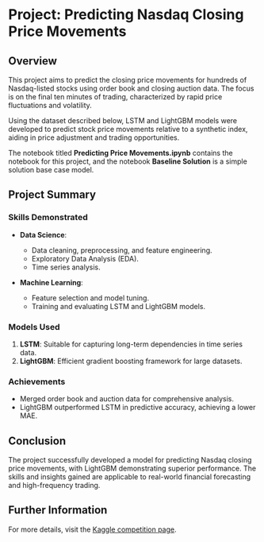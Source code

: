 # Project: Predicting Nasdaq Closing Price Movements

## Overview

This project aims to predict the closing price movements for hundreds of Nasdaq-listed stocks using order book and closing auction data. The focus is on the final ten minutes of trading, characterized by rapid price fluctuations and volatility. 

Using the dataset described below, LSTM and LightGBM models were developed to predict stock price movements relative to a synthetic index, aiding in price adjustment and trading opportunities.

The notebook titled **Predicting Price Movements.ipynb** contains the notebook for this project, and the notebook **Baseline Solution** is a simple solution base case model.


## Project Summary

### Skills Demonstrated
- **Data Science**:
  - Data cleaning, preprocessing, and feature engineering.
  - Exploratory Data Analysis (EDA).
  - Time series analysis.

- **Machine Learning**:
  - Feature selection and model tuning.
  - Training and evaluating LSTM and LightGBM models.

### Models Used
1. **LSTM**: Suitable for capturing long-term dependencies in time series data.
2. **LightGBM**: Efficient gradient boosting framework for large datasets.

### Achievements
- Merged order book and auction data for comprehensive analysis.
- LightGBM outperformed LSTM in predictive accuracy, achieving a lower MAE.

## Conclusion

The project successfully developed a model for predicting Nasdaq closing price movements, with LightGBM demonstrating superior performance. The skills and insights gained are applicable to real-world financial forecasting and high-frequency trading.

## Further Information

For more details, visit the [Kaggle competition page](https://www.kaggle.com/competitions/optiver-trading-at-the-close).
